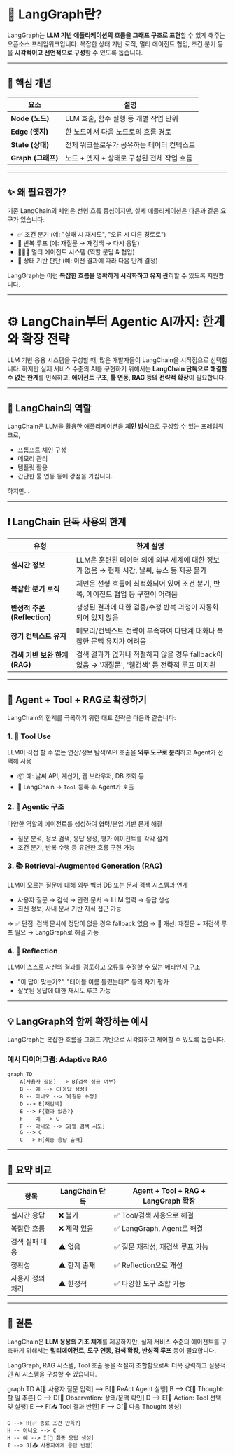 # 🔄 LangGraph란?

LangGraph는 **LLM 기반 애플리케이션의 흐름을 그래프 구조로 표현**할 수 있게 해주는 오픈소스 프레임워크입니다. 복잡한 상태 기반 로직, 멀티 에이전트 협업, 조건 분기 등을 **시각적이고 선언적으로 구성**할 수 있도록 돕습니다.

---

## 🧠 핵심 개념

| 요소 | 설명 |
|------|------|
| **Node (노드)** | LLM 호출, 함수 실행 등 개별 작업 단위 |
| **Edge (엣지)** | 한 노드에서 다음 노드로의 흐름 경로 |
| **State (상태)** | 전체 워크플로우가 공유하는 데이터 컨텍스트 |
| **Graph (그래프)** | 노드 + 엣지 + 상태로 구성된 전체 작업 흐름 |

---

## ✨ 왜 필요한가?

기존 LangChain의 체인은 선형 흐름 중심이지만, 실제 애플리케이션은 다음과 같은 요구가 있습니다:

- ✅ 조건 분기 (예: "실패 시 재시도", "오류 시 다른 경로로")
- 🔁 반복 루프 (예: 재질문 → 재검색 → 다시 응답)
- 🧑‍🤝‍🧑 멀티 에이전트 시스템 (역할 분담 & 협업)
- 🧭 상태 기반 판단 (예: 이전 결과에 따라 다음 단계 결정)

LangGraph는 이런 **복잡한 흐름을 명확하게 시각화하고 유지 관리**할 수 있도록 지원합니다.

---
# ⚙️ LangChain부터 Agentic AI까지: 한계와 확장 전략

LLM 기반 응용 시스템을 구성할 때, 많은 개발자들이 LangChain을 시작점으로 선택합니다. 하지만 실제 서비스 수준의 AI를 구현하기 위해서는 **LangChain 단독으로 해결할 수 없는 한계**를 인식하고, **에이전트 구조, 툴 연동, RAG 등의 전략적 확장**이 필요합니다.

---

## 🧩 LangChain의 역할
LangChain은 LLM을 활용한 애플리케이션을 **체인 방식**으로 구성할 수 있는 프레임워크로,
- 프롬프트 체인 구성
- 메모리 관리
- 템플릿 활용
- 간단한 툴 연동
등에 강점을 가집니다.

하지만...

---

## ❗ LangChain 단독 사용의 한계

| 유형 | 한계 설명 |
|------|-----------|
| **실시간 정보** | LLM은 훈련된 데이터 외에 외부 세계에 대한 정보가 없음 → 현재 시간, 날씨, 뉴스 등 제공 불가 |
| **복잡한 분기 로직** | 체인은 선형 흐름에 최적화되어 있어 조건 분기, 반복, 에이전트 협업 등 구현이 어려움 |
| **반성적 추론 (Reflection)** | 생성된 결과에 대한 검증/수정 반복 과정이 자동화되어 있지 않음 |
| **장기 컨텍스트 유지** | 메모리/컨텍스트 전략이 부족하여 다단계 대화나 복잡한 문맥 유지가 어려움 |
| **검색 기반 보완 한계 (RAG)** | 검색 결과가 없거나 적절하지 않을 경우 fallback이 없음 → '재질문', '웹검색' 등 전략적 루프 미지원 |

---

## 🧠 Agent + Tool + RAG로 확장하기

LangChain의 한계를 극복하기 위한 대표 전략은 다음과 같습니다:

### 1. 🔧 Tool Use
LLM이 직접 할 수 없는 연산/정보 탐색/API 호출을 **외부 도구로 분리**하고 Agent가 선택해 사용

- 📦 예: 날씨 API, 계산기, 웹 브라우저, DB 조회 등
- 📘 LangChain → `Tool` 등록 후 Agent가 호출

### 2. 🤖 Agentic 구조
다양한 역할의 에이전트를 생성하여 협력/분업 기반 문제 해결

- 질문 분석, 정보 검색, 응답 생성, 평가 에이전트를 각각 설계
- 조건 분기, 반복 수행 등 유연한 흐름 구현 가능

### 3. 📚 Retrieval-Augmented Generation (RAG)
LLM이 모르는 질문에 대해 외부 벡터 DB 또는 문서 검색 시스템과 연계

- 사용자 질문 → 검색 → 관련 문서 → LLM 입력 → 응답 생성
- 최신 정보, 사내 문서 기반 지식 접근 가능

→ ✅ 단점: 검색 문서에 정답이 없을 경우 fallback 없음
→ 🔁 개선: 재질문 + 재검색 루프 필요 → LangGraph로 해결 가능

### 4. 🔄 Reflection
LLM이 스스로 자신의 결과를 검토하고 오류를 수정할 수 있는 메타인지 구조

- "이 답이 맞는가?", "테이블 이름 틀렸는데?" 등의 자기 평가
- 잘못된 응답에 대한 재시도 루프 가능

---

## 💡 LangGraph와 함께 확장하는 예시
LangGraph는 복잡한 흐름을 그래프 기반으로 시각화하고 제어할 수 있도록 돕습니다.

### 예시 다이어그램: Adaptive RAG
```mermaid
graph TD
    A[사용자 질문] --> B{검색 성공 여부}
    B -- 예 --> C[응답 생성]
    B -- 아니오 --> D[질문 수정]
    D --> E[재검색]
    E --> F{결과 있음?}
    F -- 예 --> C
    F -- 아니오 --> G[웹 검색 시도]
    G --> C
    C --> H[최종 응답 출력]
```

---

## 📌 요약 비교

| 항목 | LangChain 단독 | Agent + Tool + RAG + LangGraph 확장 |
|------|------------------|-------------------------------------|
| 실시간 응답 | ❌ 불가 | ✅ Tool/검색 사용으로 해결 |
| 복잡한 흐름 | ❌ 제약 있음 | ✅ LangGraph, Agent로 해결 |
| 검색 실패 대응 | ⚠️ 없음 | ✅ 질문 재작성, 재검색 루프 가능 |
| 정확성 | ⚠️ 한계 존재 | ✅ Reflection으로 개선 |
| 사용자 정의 처리 | ⚠️ 한정적 | ✅ 다양한 도구 조합 가능 |

---

## 🚀 결론
LangChain은 **LLM 응용의 기초 체계**를 제공하지만, 실제 서비스 수준의 에이전트를 구축하기 위해서는 **멀티에이전트, 도구 연동, 검색 확장, 반성적 루프** 등이 필요합니다.

LangGraph, RAG 시스템, Tool 호출 등을 적절히 조합함으로써 더욱 강력하고 실용적인 AI 시스템을 구성할 수 있습니다.

graph TD
    A[🧑 사용자 질문 입력] --> B[🧠 ReAct Agent 실행]
    B --> C[💭 Thought: 할 일 추론]
    C --> D[👀 Observation: 상태/문맥 확인]
    D --> E[🔧 Action: Tool 선택 및 실행]
    E --> F[📥 Tool 결과 반환]
    F --> G[🧠 다음 Thought 생성]

    G --> H{✅ 종료 조건 만족?}
    H -- 아니오 --> C
    H -- 예 --> I[📝 최종 응답 생성]
    I --> J[📤 사용자에게 응답 반환]
